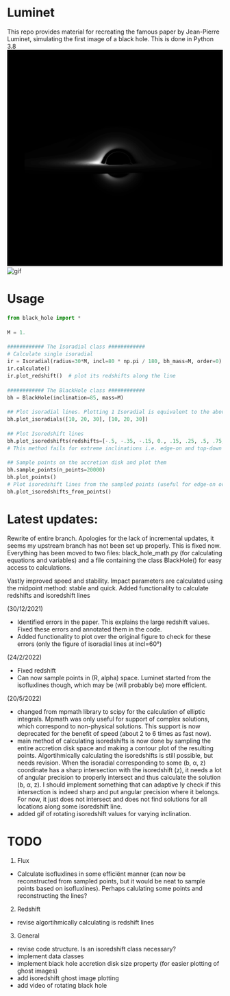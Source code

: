 # Luminet
This repo provides material for recreating the famous paper by Jean-Pierre Luminet, simulating the first image of a black hole. This is done in Python 3.8
<img src="SampledPoints_incl=85.png" alt="Picture" />
<img src="output.gif" alt="gif" />


# Usage

```python
from black_hole import *

M = 1.

############ The Isoradial class ############
# Calculate single isoradial
ir = Isoradial(radius=30*M, incl=80 * np.pi / 180, bh_mass=M, order=0)
ir.calculate()
ir.plot_redshift()  # plot its redshifts along the line

############ The BlackHole class ############
bh = BlackHole(inclination=85, mass=M)

## Plot isoradial lines. Plotting 1 Isoradial is equivalent to the above method
bh.plot_isoradials([10, 20, 30], [10, 20, 30])

## Plot Isoredshift lines
bh.plot_isoredshifts(redshifts=[-.5, -.35, -.15, 0., .15, .25, .5, .75, 1.])
# This method fails for extreme inclinations i.e. edge-on and top-down

## Sample points on the accretion disk and plot them
bh.sample_points(n_points=20000)
bh.plot_points()
# Plot isoredshift lines from the sampled points (useful for edge-on or top-down view, where the other method fails)
bh.plot_isoredshifts_from_points()
```

# Latest updates:
Rewrite of entire branch. Apologies for the lack of incremental updates, it seems my upstream branch has not been set up properly. This is fixed now.
Everything has been moved to two files: black_hole_math.py (for calculating equations and variables) and a file containing the class 
BlackHole() for easy access to calculations.

Vastly improved speed and stability. Impact parameters are calculated using the midpoint method: stable and quick.
Added functionality to calculate redshifts and isoredshift lines

(30/12/2021)
- Identified errors in the paper. This explains the large redshift values. Fixed these errors and annotated them in the code.
- Added functionality to plot over the original figure to check for these errors (only the figure of isoradial lines at incl=60°)

(24/2/2022)
- Fixed redshift
- Can now sample points in (R, alpha) space. Luminet started from the isofluxlines though, which may be (will probably be) more efficient.

(20/5/2022) 
- changed from mpmath library to scipy for the calculation of elliptic integrals. Mpmath was only useful for support of complex solutions, which correspond to non-physical solutions. This support is now deprecated for the benefit of speed (about 2 to 6 times as fast now). 
- main method of calculating isoredshifts is now done by sampling the entire accretion disk space and making a contour plot of the resulting points. Algortihmically calculating the isoredshifts is still possible, but needs revision. When the isoradial corresponding to some (b, α, z) coordinate has a sharp intersection with the isoredshift (z), it needs a lot of angular precision to properly intersect and thus calculate the solution (b, α, z). I should implement something that can adaptive ly check if this intersection is indeed sharp and put angular precision where it belongs. For now, it just does not intersect and does not find solutions for all locations along some isoredshift line. 
- added gif of rotating isoredshift values for varying inclination. 
# TODO

1. Flux
  - Calculate isofluxlines in some efficiënt manner (can now be reconstructed from sampled points, but it would be neat to sample points based on isofluxlines). Perhaps calulating some points and reconstructing the lines?

2. Redshift
- revise algortihmically calculating is redshift lines 

3. General
- revise code structure. Is an isoredshift class necessary? 
- implement data classes
- implement black hole accretion disk size property (for easier plotting of ghost images) 
- add isoredshift ghost image plotting 
- add video of rotating black hole
